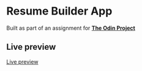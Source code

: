 # Resume Builder App

Built as part of an assignment for [**The Odin Project**](https://www.theodinproject.com/lessons/node-path-react-new-cv-application)

## Live preview

[Live preview](https://delightful-douhua-afc410.netlify.app/)
